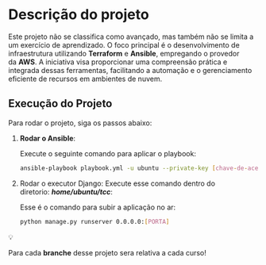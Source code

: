 # Descrição do projeto

Este projeto não se classifica como avançado, mas também não se limita a um exercício de aprendizado. O foco principal é o desenvolvimento de infraestrutura utilizando **Terraform** e **Ansible**, empregando o provedor da **AWS**. A iniciativa visa proporcionar uma compreensão prática e integrada dessas ferramentas, facilitando a automação e o gerenciamento eficiente de recursos em ambientes de nuvem.

## **Execução do Projeto**

Para rodar o projeto, siga os passos abaixo:

1. **Rodar o Ansible**:
    
    Execute o seguinte comando para aplicar o playbook:
    
    ```bash
    ansible-playbook playbook.yml -u ubuntu --private-key [chave-de-acesso] -i hosts.yml
    ```
    
2. Rodar o executor Django: Execute esse comando dentro do diretorio: ***home/ubuntu/tcc***:
    
    Esse é o comando para subir a aplicação no ar:
    
    ```bash
    python manage.py runserver 0.0.0.0:[PORTA]
    ```
    

<aside>
💡

Para cada **branche** desse projeto sera relativa a cada curso!

</aside>
